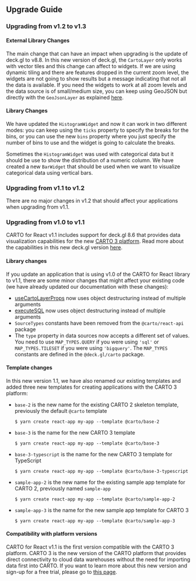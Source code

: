 ## Upgrade Guide

### Upgrading from v1.2 to v1.3

#### External Library Changes

The main change that can have an impact when upgrading is the update of deck.gl to v8.8. In this new version of deck.gl, the `CartoLayer` only works with vector tiles and this change can affect to widgets. If we are using dynamic tiling and there are features dropped in the current zoom level, the widgets are not going to show results but a message indicating that not all the data is available. If you need the widgets to work at all zoom levels and the data source is of small/medium size, you can keep using GeoJSON but directly with the `GeoJsonLayer` as explained [here](../data-sources#dropping-features).

#### Library Changes

We have updated the `HistogramWidget` and now it can work in two different modes: you can keep using the `ticks` property to specify the breaks for the bins, or you can use the new `bins` property where you just specify the number of bins to use and the widget is going to calculate the breaks. 

Sometimes the `HistogramWidget` was used with categorical data but it should be use to show the distribution of a numeric column. We have created a new `BarWidget` that should be used when we want to visualize categorical data using vertical bars.

### Upgrading from v1.1 to v1.2

There are no major changes in v1.2 that should affect your applications when upgrading from v1.1.

### Upgrading from v1.0 to v1.1

CARTO for React v1.1 includes support for deck.gl 8.6 that provides data visualization capabilities for the new [CARTO 3 platform](#compatibility-with-platform-versions). Read more about the capabilities in this new deck.gl version [here](/deck-gl).

#### Library changes

If you update an application that is using v1.0 of the CARTO for React library to v1.1, there are some minor changes that might affect your existing code (we have already updated our documentation with these changes):

- [useCartoLayerProps](/react/library-reference/api/#usecartolayerprops) now uses object destructuring instead of multiple arguments
- [executeSQL](/react/library-reference/api/#executesql) now uses object destructuring instead of multiple arguments
- `SourceTypes` constants have been removed from the `@carto/react-api` package
- The `type` property in data sources now accepts a different set of values. You need to use `MAP_TYPES.QUERY` if you were using `'sql'` or `MAP_TYPES.TILESET` if you were using `'bigquery'`. The `MAP_TYPES` constants are defined in the `@deck.gl/carto` package.

#### Template changes

In this new version 1.1, we have also renamed our existing templates and added three new templates for creating applications with the CARTO 3 platform:

- `base-2` is the new name for the existing CARTO 2 skeleton template, previously the default `@carto` template

   ```shell
   $ yarn create react-app my-app --template @carto/base-2
   ```

- `base-3` is the name for the new CARTO 3 template

   ```shell
   $ yarn create react-app my-app --template @carto/base-3
   ```

- `base-3-typescript` is the name for the new CARTO 3 template for TypeScript

   ```shell
   $ yarn create react-app my-app --template @carto/base-3-typescript
   ```

- `sample-app-2` is the new name for the existing sample app template for CARTO 2, previously named `sample-app`

   ```shell
   $ yarn create react-app my-app --template @carto/sample-app-2
   ```

- `sample-app-3` is the name for the new sample app template for CARTO 3

   ```shell
   $ yarn create react-app my-app --template @carto/sample-app-3
   ```

#### Compatibility with platform versions

CARTO for React v1.1 is the first version compatible with the CARTO 3 platform. CARTO 3 is the new version of the CARTO platform that provides direct connectivity to cloud data warehouses without the need for importing data first into CARTO. If you want to learn more about this new version and sign-up for a free trial, please go to [this page](https://carto.com/carto3/).

